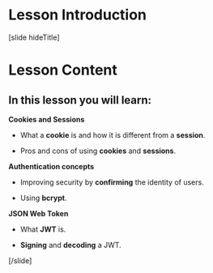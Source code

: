 # Lesson Introduction

[slide hideTitle]
# Lesson Content

## In this lesson you will learn:

**Cookies and Sessions**

- What a **cookie** is and how it is different from a **session**.

- Pros and cons of using **cookies** and **sessions**.

**Authentication concepts**

- Improving security by **confirming** the identity of users.

- Using **bcrypt**.

**JSON Web Token**

- What **JWT** is.

- **Signing** and **decoding** a JWT.

[/slide]
